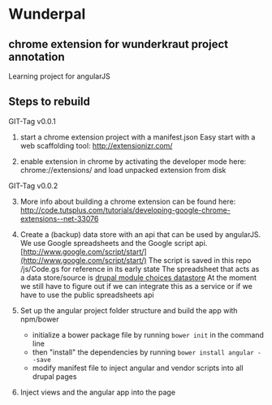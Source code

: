 # Wunderpal

## chrome extension for wunderkraut project annotation

Learning project for angularJS

## Steps to rebuild

GIT-Tag v0.0.1

1. start a chrome extension project with a manifest.json
Easy start with a web scaffolding tool:
http://extensionizr.com/

2. enable extension in chrome by activating the developer mode here:
chrome://extensions/
and load unpacked extension from disk

GIT-Tag v0.0.2

3. More info about building a chrome extension can be found here:
http://code.tutsplus.com/tutorials/developing-google-chrome-extensions--net-33076

4. Create a (backup) data store with an api that can be used by angularJS. We use Google spreadsheets and the Google script api. [http://www.google.com/script/start/](http://www.google.com/script/start/)
The script is saved in this repo /js/Code.gs for reference in its early state
The spreadsheet that acts as a data store/source is
[drupal module choices datastore](https://docs.google.com/a/wunderkraut.com/spreadsheets/d/1ktfyqSrFXYwlYOV4qvesAfZjccfrex_ZIxEqY67HRd0/edit?usp=sharing)
At the moment we still have to figure out if we can integrate this as a service or if we have to use the public spreadsheets api

5. Set up the angular project folder structure and build the app with npm/bower
	* initialize a bower package file by running `bower init` in the command line
	* then "install" the dependencies by running `bower install angular --save`
	* modify manifest file to inject angular and vendor scripts into all drupal pages
	
6. Inject views and the angular app into the page
